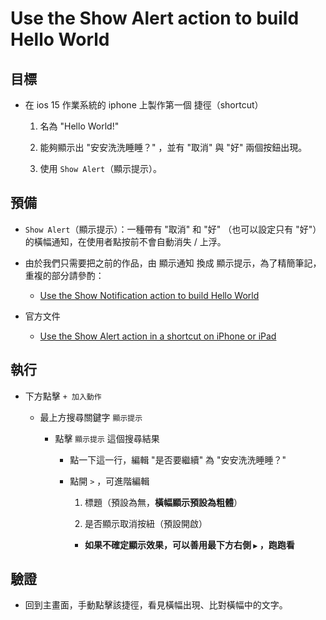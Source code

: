 # Use the Show Alert action to build Hello World


## 目標


* 在 ios 15 作業系統的 iphone 上製作第一個 捷徑（shortcut）
  
  1. 名為 "Hello World!"

  1. 能夠顯示出 "安安洗洗睡睡？" ，並有 "取消" 與 "好" 兩個按鈕出現。

  1. 使用 `Show Alert`（顯示提示）。


## 預備


* `Show Alert`（顯示提示）：一種帶有 "取消" 和 "好" （也可以設定只有 "好"）的橫幅通知，在使用者點按前不會自動消失 / 上浮。

* 由於我們只需要把之前的作品，由 顯示通知 換成 顯示提示，為了精簡筆記，重複的部分請參酌：

  * [Use the Show Notification action to build Hello World](https://github.com/LPenny-github/CellPhoneAppNotepad/blob/main/iPhone/Shortcuts/Hello-world/Use-the-Show-Notification-action.md#%E5%9F%B7%E8%A1%8C)

* 官方文件

  * [Use the Show Alert action in a shortcut on iPhone or iPad](https://support.apple.com/guide/shortcuts/use-the-show-alert-action-apdb9661c761/ios)


## 執行


* 下方點擊 `+ 加入動作` 

     * 最上方搜尋關鍵字 `顯示提示` 

       * 點擊 `顯示提示` 這個搜尋結果

         * 點一下這一行，編輯 "是否要繼續" 為 "安安洗洗睡睡？"

         * 點開 `>` ，可進階編輯
           
           1. 標題（預設為無，**橫幅顯示預設為粗體**）

           2. 是否顯示取消按紐（預設開啟）

           * **如果不確定顯示效果，可以善用最下方右側 `▶` ，跑跑看**


## 驗證


* 回到主畫面，手動點擊該捷徑，看見橫幅出現、比對橫幅中的文字。